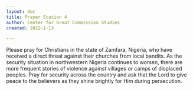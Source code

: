 ```yaml
---
layout: doc
title: Prayer Station 4
author: Center for Great Commission Studies
created: 2022-1-13

---
```


Please pray for Christians in the state of Zamfara, Nigeria, who have received a direct threat against their churches from local bandits. As the security situation in northwestern Nigeria continues to worsen, there are more frequent stories of violence against villages or camps of displaced peoples. Pray for security across the country and ask that the Lord to give peace to the believers as they shine brightly for Him during persecution.